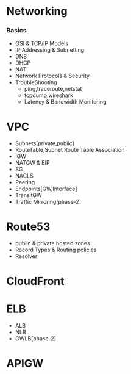 # Networking
### Basics
- OSI & TCP/IP Models
- IP Addressing & Subnetting
- DNS 
- DHCP
- NAT
- Network Protocols & Security
- TroubleShooting
  - ping,traceroute,netstat
  - tcpdump,wireshark
  - Latency & Bandwidth Monitoring

# VPC
- Subnets[private,public]
- RouteTable,Subnet Route Table Association
- IGW
- NATGW & EIP
- SG
- NACLS
- Peering
- Endpoints[GW,Interface]
- TransitGW
- Traffic Mirroring[phase-2]

# Route53
- public & private hosted zones
- Record Types & Routing policies
- Resolver

# CloudFront

# ELB
- ALB
- NLB
- GWLB[phase-2]

# APIGW